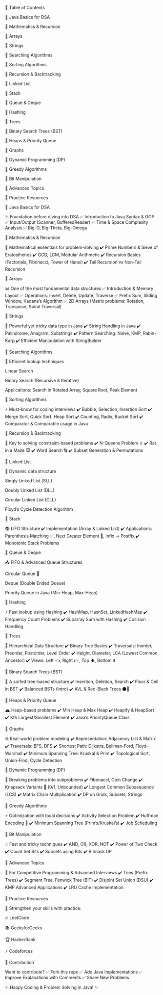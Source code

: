 📂 Table of Contents

🔹 Java Basics for DSA

🔹 Mathematics & Recursion

🔹 Arrays

🔹 Strings

🔹 Searching Algorithms

🔹 Sorting Algorithms

🔹 Recursion & Backtracking

🔹 Linked List

🔹 Stack

🔹 Queue & Deque

🔹 Hashing

🔹 Trees

🔹 Binary Search Trees (BST)

🔹 Heaps & Priority Queue

🔹 Graphs

🔹 Dynamic Programming (DP)

🔹 Greedy Algorithms

🔹 Bit Manipulation

🔹 Advanced Topics

🔹 Practice Resources

🔹 Java Basics for DSA

✨ Foundation before diving into DSA
✅ Introduction to Java Syntax & OOP
✅ Input/Output (Scanner, BufferedReader)
✅ Time & Space Complexity Analysis
✅ Big-O, Big-Theta, Big-Omega

🔹 Mathematics & Recursion

🧮 Mathematical essentials for problem-solving
✔️ Prime Numbers & Sieve of Eratosthenes
✔️ GCD, LCM, Modular Arithmetic
✔️ Recursion Basics (Factorials, Fibonacci, Tower of Hanoi)
✔️ Tail Recursion vs Non-Tail Recursion

🔹 Arrays

📊 One of the most fundamental data structures
✅ Introduction & Memory Layout
✅ Operations: Insert, Delete, Update, Traverse
✅ Prefix Sum, Sliding Window, Kadane’s Algorithm
✅ 2D Arrays (Matrix problems: Rotation, Transpose, Spiral Traversal)

🔹 Strings

📝 Powerful yet tricky data type in Java
✔️ String Handling in Java
✔️ Palindrome, Anagram, Substrings
✔️ Pattern Searching: Naive, KMP, Rabin-Karp
✔️ Efficient Manipulation with StringBuilder

🔹 Searching Algorithms

🔎 Efficient lookup techniques

Linear Search

Binary Search (Recursive & Iterative)

Applications: Search in Rotated Array, Square Root, Peak Element

🔹 Sorting Algorithms

⚡ Must-know for coding interviews
✔️ Bubble, Selection, Insertion Sort
✔️ Merge Sort, Quick Sort, Heap Sort
✔️ Counting, Radix, Bucket Sort
✔️ Comparator & Comparable usage in Java

🔹 Recursion & Backtracking

🎯 Key to solving constraint-based problems
✔️ N-Queens Problem ♕
✔️ Rat in a Maze 🐭
✔️ Word Search 🔠
✔️ Subset Generation & Permutations

🔹 Linked List

🔗 Dynamic data structure

Singly Linked List (SLL)

Doubly Linked List (DLL)

Circular Linked List (CLL)

Floyd’s Cycle Detection Algorithm

🔹 Stack

📚 LIFO Structure
✔️ Implementation (Array & Linked List)
✔️ Applications: Parenthesis Matching ✅, Next Greater Element 🔼, Infix → Postfix
✔️ Monotonic Stack Problems

🔹 Queue & Deque

📥 FIFO & Advanced Queue Structures

Circular Queue 🔄

Deque (Double Ended Queue)

Priority Queue in Java (Min-Heap, Max-Heap)

🔹 Hashing

⚡ Fast lookup using Hashing
✔️ HashMap, HashSet, LinkedHashMap
✔️ Frequency Count Problems
✔️ Subarray Sum with Hashing
✔️ Collision Handling

🔹 Trees

🌳 Hierarchical Data Structure
✔️ Binary Tree Basics
✔️ Traversals: Inorder, Preorder, Postorder, Level Order
✔️ Height, Diameter, LCA (Lowest Common Ancestor)
✔️ Views: Left 👈, Right 👉, Top ⬆️, Bottom ⬇️

🔹 Binary Search Trees (BST)

🌱 A sorted tree-based structure
✔️ Insertion, Deletion, Search
✔️ Floor & Ceil in BST
✔️ Balanced BSTs (Intro)
✔️ AVL & Red-Black Trees 🌑🔴

🔹 Heaps & Priority Queue

🏔️ Heap-based problems
✔️ Min Heap & Max Heap
✔️ Heapify & HeapSort
✔️ Kth Largest/Smallest Element
✔️ Java’s PriorityQueue Class

🔹 Graphs

🌐 Real-world problem modeling
✔️ Representation: Adjacency List & Matrix
✔️ Traversals: BFS, DFS
✔️ Shortest Path: Dijkstra, Bellman-Ford, Floyd-Warshall
✔️ Minimum Spanning Tree: Kruskal & Prim
✔️ Topological Sort, Union-Find, Cycle Detection

🔹 Dynamic Programming (DP)

🧩 Breaking problems into subproblems
✔️ Fibonacci, Coin Change
✔️ Knapsack Variants 🎒 (0/1, Unbounded)
✔️ Longest Common Subsequence (LCS)
✔️ Matrix Chain Multiplication
✔️ DP on Grids, Subsets, Strings

🔹 Greedy Algorithms

⚡ Optimization with local decisions
✔️ Activity Selection Problem
✔️ Huffman Encoding 🌲
✔️ Minimum Spanning Tree (Prim’s/Kruskal’s)
✔️ Job Scheduling

🔹 Bit Manipulation

💡 Fast and tricky techniques
✔️ AND, OR, XOR, NOT
✔️ Power of Two Check
✔️ Count Set Bits
✔️ Subsets using Bits
✔️ Bitmask DP

🔹 Advanced Topics

🚀 For Competitive Programming & Advanced Interviews
✔️ Tries (Prefix Trees)
✔️ Segment Tree, Fenwick Tree (BIT)
✔️ Disjoint Set Union (DSU)
✔️ KMP Advanced Applications
✔️ LRU Cache Implementation

📌 Practice Resources

📝 Strengthen your skills with practice:

🔥 LeetCode

📚 GeeksforGeeks

🏆 HackerRank

⚡ Codeforces

🚀 Contribution

Want to contribute?
✅ Fork this repo
✅ Add Java Implementations
✅ Improve Explanations with Comments
✅ Share New Problems

✨ Happy Coding & Problem Solving in Java! ✨
